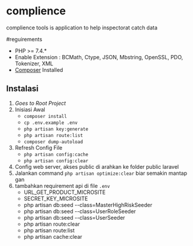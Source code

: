 # complience
complience tools is application to help inspectorat catch data 

#reguirements

- PHP >= 7.4.*
- Enable Extension : BCMath, Ctype, JSON, Mbstring, OpenSSL, PDO, Tokenizer, XML
- [Composer](https://getcomposer.org/) Installed

## Instalasi

1. *Goes to Root Project*
2. Inisiasi Awal
    - `composer install`
    - `cp .env.example .env`
    - `php artisan key:generate`
    - `php artisan route:list`
    - `composer dump-autoload`
3. Refresh Config File
    - `php artisan config:cache`
    - `php artisan config:clear`
4. Config web server, akses public di arahkan ke folder public laravel
5. Jalankan command `php artisan optimize:clear` biar semakin mantap gan
6. tambahkan requirement api di file `.env`
    - URL_GET_PRODUCT_MICROSITE
    - SECRET_KEY_MICROSITE
    - php artisan db:seed --class=MasterHighRiskSeeder
    - php artisan db:seed --class=UserRoleSeeder
    - php artisan db:seed --class=UserSeeder
    - php artisan route:clear
    - php artisan route:list
    - php artisan cache:clear


